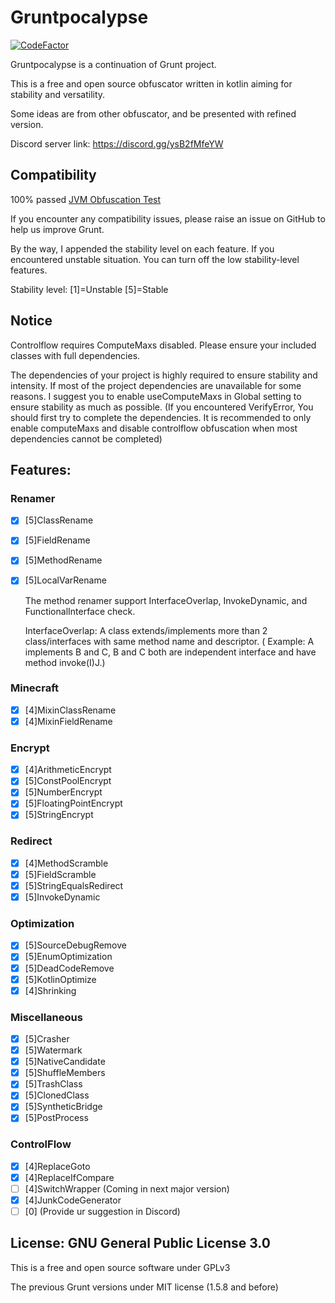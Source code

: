 # Gruntpocalypse

[![CodeFactor](https://www.codefactor.io/repository/github/spartanb312/grunt/badge)](https://www.codefactor.io/repository/github/spartanb312/grunt)

Gruntpocalypse is a continuation of Grunt project.

This is a free and open source obfuscator written in kotlin aiming for stability and versatility.

Some ideas are from other obfuscator, and be presented with refined version.

Discord server link: https://discord.gg/ysB2fMfeYW

## Compatibility

100% passed [JVM Obfuscation Test](https://github.com/sim0n/jvm-obfuscation-tester)

If you encounter any compatibility issues, please raise an issue on GitHub to help us improve Grunt.

By the way, I appended the stability level on each feature. If you encountered unstable situation. You can turn off the
low stability-level features.

Stability level: [1]=Unstable [5]=Stable

## Notice

Controlflow requires ComputeMaxs disabled. Please ensure your included classes with full dependencies.

The dependencies of your project is highly required to ensure stability and intensity. If most of the project
dependencies are unavailable for some reasons. I suggest you to enable useComputeMaxs in Global setting to ensure
stability as much as possible. (If you encountered VerifyError, You should first try to complete the dependencies. It is
recommended to only enable computeMaxs and disable controlflow obfuscation when most dependencies cannot be completed)

## Features:

### Renamer

* [X] [5]ClassRename
* [X] [5]FieldRename
* [X] [5]MethodRename
* [X] [5]LocalVarRename

  The method renamer support InterfaceOverlap, InvokeDynamic, and FunctionalInterface check.

  InterfaceOverlap: A class extends/implements more than 2 class/interfaces with same method name and descriptor. (
  Example: A implements B and C, B and C both are independent interface and have method invoke(I)J.)

### Minecraft

* [X] [4]MixinClassRename
* [X] [4]MixinFieldRename

### Encrypt

* [X] [4]ArithmeticEncrypt
* [X] [5]ConstPoolEncrypt
* [X] [5]NumberEncrypt
* [X] [5]FloatingPointEncrypt
* [X] [5]StringEncrypt

### Redirect

* [X] [4]MethodScramble
* [X] [5]FieldScramble
* [X] [5]StringEqualsRedirect
* [X] [5]InvokeDynamic

### Optimization

* [X] [5]SourceDebugRemove
* [X] [5]EnumOptimization
* [X] [5]DeadCodeRemove
* [X] [5]KotlinOptimize
* [X] [4]Shrinking

### Miscellaneous

* [X] [5]Crasher
* [X] [5]Watermark
* [X] [5]NativeCandidate
* [X] [5]ShuffleMembers
* [X] [5]TrashClass
* [X] [5]ClonedClass
* [X] [5]SyntheticBridge
* [X] [5]PostProcess

### ControlFlow

* [X] [4]ReplaceGoto
* [X] [4]ReplaceIfCompare
* [ ] [4]SwitchWrapper (Coming in next major version)
* [X] [4]JunkCodeGenerator
* [ ] [0] (Provide ur suggestion in Discord)

## License: GNU General Public License 3.0

This is a free and open source software under GPLv3

The previous Grunt versions under MIT license (1.5.8 and before)
